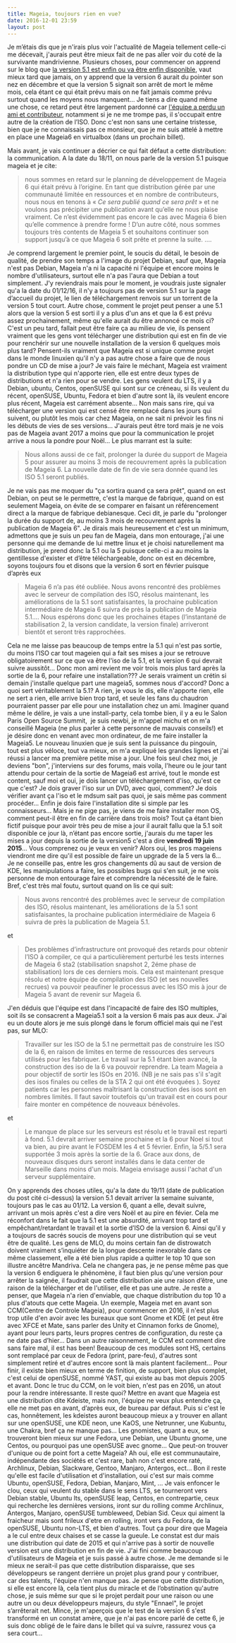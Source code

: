 ```yaml
---
title: Mageia, toujours rien en vue?
date: 2016-12-01 23:59
layout: post
---
```

Je m’étais dis que je n'irais plus voir l'actualité de Mageia tellement
celle-ci me décevait, j'aurais peut être mieux fait de ne pas aller voir
du coté de la survivante mandrivienne. Plusieurs choses, pour commencer
on apprend sur le blog que [la version 5.1 est enfin ou va être enfin
disponible](http://blog.mageia.org/fr/2016/11/26/prolongation-du-support-de-mageia-5-et-informations-generales/),
vaut mieux tard que jamais, on y apprend que la version 6 aurait du
pointer son nez en décembre et que la version 5 signait son arrêt de
mort le même mois, cela étant ce qui était prévu mais on ne fait jamais
comme prévu surtout quand les moyens nous manquent... Je tiens a dire
quand même une chose, ce retard peut être largement pardonné car
[l'équipe a perdu un ami et
contributeur](http://blog.mageia.org/fr/2016/10/04/nos-plus-chaleureux-remerciements-envers-un-contributeur-de-longue-date-et-ami/),
notamment si je ne me trompe pas, il s'occupait entre autre de la
création de l’ISO. Donc c'est non sans une certaine tristesse, bien que
je ne connaissais pas ce monsieur, que je me suis attelé à mettre en
place une Mageia6 en virtualbox (dans un prochain billet).  
<!--more-->  
Mais avant, je vais continuer a décrier ce qui fait défaut a cette
distribution: la communication. A la date du 18/11, on nous parle de la
version 5.1 puisque mageia et je cite:  

> nous sommes en retard sur le planning de développement de Mageia 6 qui
> était prévu à l’origine. En tant que distribution gérée par une
> communauté limitée en ressources et en nombre de contributeurs, nous
> nous en tenons à « *Ce sera publié quand ce sera prêt* » et ne voulons
> pas précipiter une publication avant qu’elle ne nous plaise vraiment.
> Ce n’est évidemment pas encore le cas avec Mageia 6 bien qu’elle
> commence à prendre forme ! D’un autre côté, nous sommes toujours très
> contents de Mageia 5 et souhaitons continuer son support jusqu’à ce
> que Mageia 6 soit prête et prenne la suite. ....
> </p>

Je comprend largement le premier point, le soucis du détail, le besoin
de qualité, de prendre son temps a l'image du projet Debian, sauf que,
Mageia n'est pas Debian, Mageia n'a ni la capacité ni l'équipe et encore
moins le nombre d'utilisateurs, surtout elle n'a pas l'aura que Debian a
tout simplement. J'y reviendrais mais pour le moment, je voudrais juste
signaler qu'a la date du 01/12/16, il n'y a toujours pas de version 5.1
sur la page d’accueil du projet, le lien de téléchargement renvois sur
un torrent de la version 5 tout court. Autre chose, comment le projet
peut penser a une 5.1 alors que la version 5 est sorti il y a plus d'un
ans et que la 6 est prévu assez prochainement, même qu'elle aurait du
être annoncé ce mois ci? C'est un peu tard, fallait peut être faire ça
au milieu de vie, ils pensent vraiment que les gens vont télécharger une
distribution qui est en fin de vie pour renchérir sur une nouvelle
installation de la version 6 quelques mois plus tard? Pensent-ils
vraiment que Mageia est si unique comme projet dans le monde linuxien
qu'il n'y a pas autre chose a faire que de nous pondre un CD de mise a
jour? Je vais faire le méchant, Mageia est vraiment la distribution type
qui n'apporte rien, elle est entre deux types de distributions et n'a
rien pour se vendre. Les gens veulent du LTS, il y a Debian, ubuntu,
Centos, openSUSE qui sont sur ce créneau, si ils veulent du récent,
openSUSE, Ubuntu, Fedora et bien d'autre sont là, ils veulent encore
plus récent, Mageia est carrément absente... Non mais sans rire, qui va
télécharger une version qui est censé être remplacé dans les jours qui
suivent, ou plutôt les mois car chez Mageia, on ne sait ni prévoir les
fins ni les débuts de vies de ses versions... J'aurais peut être tord
mais je ne vois pas de Mageia avant 2017 a moins que pour la
communication le projet arrive a nous la pondre pour Noël... Le plus
marrant est la suite:  

> Nous allons aussi de ce fait, prolonger la durée du support de Mageia
> 5 pour assurer au moins 3 mois de recouvrement après la publication de
> Mageia 6. La nouvelle date de fin de vie sera donnée quand les ISO 5.1
> seront publiés.
> </p>

Je ne vais pas me moquer du "ça sortira quand ça sera prêt", quand on
est Debian, on peut se le permettre, c'est la marque de fabrique, quand
on est seulement Mageia, on évite de se comparer en faisant un
référencement direct a la marque de fabrique debianesque. Ceci dit, je
parle du "prolonger la durée du support de, au moins 3 mois de
recouvrement après la publication de Mageia 6". Je dirais mais
heureusement et c'est un minimum, admettons que je suis un peu fan de
Mageia, dans mon entourage, j'ai une personne qui me demande de lui
mettre linux et je choisi naturellement ma distribution, je prend donc
la 5.1 ou la 5 puisque celle-ci a au moins la gentillesse d'exister et
d’être téléchargeable, donc on est en décembre, soyons toujours fou et
disons que la version 6 sort en février puisque d’après eux  

> Mageia 6 n’a pas été oubliée. Nous avons rencontré des problèmes avec
> le serveur de compilation des ISO, résolus maintenant, les
> améliorations de la 5.1 sont satisfaisantes, la prochaine publication
> intermédiaire de Mageia 6 suivra de près la publication de Mageia
> 5.1.... Nous espérons donc que les prochaines étapes (l’instantané de
> stabilisation 2, la version candidate, la version finale) arriveront
> bientôt et seront très rapprochées.
> </p>

Cela ne me laisse pas beaucoup de temps entre la 5.1 qui n'est pas
sortie, du moins l’ISO car tout mageien qui a fait ses mises a jour se
retrouve obligatoirement sur ce que va être l'iso de la 5.1, et la
version 6 qui devrait suivre aussitôt... Donc mon ami revient me voir
trois mois plus tard après la sortie de la 6, pour refaire une
installation??? Je serais vraiment un crétin si demain j'installe
quelque part une mageia5, sommes nous d'accord? Donc a quoi sert
véritablement la 5.1? A rien, je vous le dis, elle n'apporte rien, elle
ne sert a rien, elle arrive bien trop tard, et seule les fans du
chaudron pourraient passer par elle pour une installation chez un ami.
Imaginer quand même le délire, je vais a une install-party, cela tombe
bien, il y a eu le Salon Paris Open Source Summit,  je suis newbi, je
m'appel michu et on m'a conseillé Mageia (ne plus parler à cette
personne de mauvais conseils!) et je désire donc en venant avec mon
ordinateur, de me faire installer la Mageia5. Le nouveau linuxien que je
suis sent la puissance du pingouin, tout est plus véloce, tout va mieux,
on m'a expliqué les grandes lignes et j'ai réussi a lancer ma première
petite mise a jour. Une fois seul chez moi, je deviens "bon",
j'interviens sur des forums, mais voila, l'heure ou le jour tant attendu
pour certain de la sortie de Mageia6 est arrivé, tout le monde est
content, sauf moi et oui, je dois lancer un téléchargement d'iso, qu'est
ce que c'est? Je dois graver l'iso sur un DVD, avec quoi, comment? Je
dois vérifier avant ça l'iso et le mdsum sait pas quoi, je sais même pas
comment procéder... Enfin je dois faire l'installation dite si simple
par les connaisseurs... Mais je ne pige pas, je viens de me faire
installer mon OS, comment peut-il être en fin de carrière dans trois
mois? Tout ça étant bien fictif puisque pour avoir très peu de mise a
jour il aurait fallu que la 5.1 soit disponible ce jour là, n’étant pas
encore sortie, j'aurais du me taper les mises a jour depuis la sortie de
la version5 c'est a dire **vendredi 19 juin 2015**... Vous comprenez ou
je veux en venir? Alors oui, les pros mageiens viendront me dire qu'il
est possible de faire un upgrade de la 5 vers la 6... Je ne conseille
pas, entre les gros changements dû au saut de version de KDE, les
manipulations a faire, les possibles bugs qui s'en suit, je ne vois
personne de mon entourage faire et comprendre la nécessité de le faire.
Bref, c'est très mal foutu, surtout quand on lis ce qui suit:  

> Nous avons rencontré des problèmes avec le serveur de compilation des
> ISO, résolus maintenant, les améliorations de la 5.1 sont
> satisfaisantes, la prochaine publication intermédiaire de Mageia 6
> suivra de près la publication de Mageia 5.1.
> </p>

et  

> Des problèmes d’infrastructure ont provoqué des retards pour obtenir
> l’ISO à compiler, ce qui a particulièrement perturbé les tests
> internes de Mageia 6 sta2 (stabilisation snapshot 2, 2éme phase de
> stabilisation) lors de ces derniers mois. Cela est maintenant presque
> résolu et notre équipe de compilation des ISO (et ses nouvelles
> recrues) va pouvoir peaufiner le processus avec les ISO mis à jour de
> Mageia 5 avant de revenir sur Mageia 6.
> </p>

J'en déduis que l'équipe est dans l'incapacité de faire des ISO
multiples, soit ils se consacrent a Mageia5.1 soit a la version 6 mais
pas aux deux. J'ai eu un doute alors je me suis plongé dans le forum
officiel mais qui ne l'est pas, sur MLO:  

> Travailler sur les ISO de la 5.1 ne permettait pas de construire les
> ISO de la 6, en raison de limites en terme de ressources des serveurs
> utilisés pour les fabriquer. Le travail sur la 5.1 étant bien avancé,
> la construction des iso de la 6 va pouvoir reprendre. La team Mageia a
> pour objectif de sortir les ISOs en 2016. (NB je ne sais pas s'il
> s'agit des isos finales ou celles de la STA 2 qui ont été évoquées ).
> Soyez patients car les personnes maîtrisant la construction des isos
> sont en nombres limités. Il faut savoir toutefois qu'un travail est en
> cours pour faire monter en compétence de nouveaux bénévoles.
> </p>

et  

> Le manque de place sur les serveurs est résolu et le travail est
> reparti à fond. 5.1 devrait arriver semaine prochaine et la 6 pour
> Noel si tout va bien, au pire avant le FOSDEM les 4 et 5 février.
> Enfin, la 5/5.1 sera supportée 3 mois après la sortie de la 6. Grace
> aux dons, de nouveaux disques durs seront installés dans le data
> center de Marseille dans moins d'un mois. Mageia envisage aussi
> l'achat d'un serveur supplémentaire.
> </p>

On y apprends des choses utiles, qu'a la date du 19/11 (date de
publication du post cité ci-dessus) la version 5.1 devait arriver la
semaine suivante, toujours pas le cas au 01/12. La version 6, quant a
elle, devait suivre, arrivant un mois après c'est a dire vers Noël et au
pire en févier. Cela me réconfort dans le fait que la 5.1 est une
absurdité, arrivant trop tard et empêchant/retardant le travail et la
sortie d’ISO de la version 6. Ainsi qu'il y a toujours de sacrés soucis
de moyens pour une distribution qui se veut être de qualité. Les gens de
MLO, du moins certain fan de distrowatch doivent vraiment s’inquiéter de
la longue descente inexorable dans ce même classement, elle a été bien
plus rapide a quitter le top 10 que son illustre ancêtre Mandriva. Cela
ne changera pas, je ne pense même pas que la version 6 endiguera le
phénomène, il faut bien plus qu'une version pour arrêter la saignée, il
faudrait que cette distribution aie une raison d’être, une raison de la
télécharger et de l'utiliser, elle et pas une autre. Je reste a penser,
que Mageia n'a rien d'enviable, que chaque distribution du top 10 a plus
d'atouts que cette Mageia. Un exemple, Mageia met en avant son
CCM(Centre de Controle Mageia), pour commencer en 2016, il n'est plus
trop utile d'en avoir avec les bureaux que sont Gnome et KDE (et peut
être avec XFCE et Mate, sans parler des Unity et Cinnamon forks de
Gnome), ayant pour leurs parts, leurs propres centres de configuration,
du reste ça ne date pas d’hier... Dans un autre raisonnement, le CCM est
comment dire sans faire mal, il est has been! Beaucoup de ces modules
sont HS, certains sont remplacé par ceux de Fedora (print, pare-feu),
d'autres sont simplement retiré et d'autres encore sont là mais plantent
facilement... Pour finir, il existe bien mieux en terme de finition, de
support, bien plus complet, c'est celui de openSUSE, nommé YAST, qui
existe au bas mot depuis 2005 et avant. Donc le truc du CCM, on le voit
bien, n'est pas en 2016, un atout pour la rendre intéressante. Il reste
quoi? Mettre en avant que Mageia est une distribution dite Kdeiste, mais
non, l'équipe ne veux plus entendre ça, elle ne met pas en avant,
d’après eux, de bureau par défaut. Puis si c'est le cas, honnêtement,
les kdeistes auront beaucoup mieux a y trouver en allant sur une
openSUSE, une KDE neon, une KaOS, une Netrunner, une Kubuntu, une
Chakra, bref ça ne manque pas... Les gnomistes, quant a eux, se
trouveront bien mieux sur une Fedora, une Debian, une Ubuntu gnome, une
Centos, ou pourquoi pas une openSUSE avec gnome... Que peut-on trouver
d'unique ou de point fort a cette Mageia? Ah oui, elle est
communautaire, indépendante des sociétés et c'est rare, bah non c'est
encore raté, Archlinux, Debian, Slackware, Gentoo, Manjaro, Antergos,
ect... Bon il reste qu'elle est facile d'utilisation et d'installation,
oui c'est sur mais comme Ubuntu, openSUSE, Fedora, Debian, Manjaro,
Mint, ... Je vais enfoncer le clou, ceux qui veulent du stable dans le
sens LTS, se tourneront vers Debian stable, Ubuntu lts, openSUSE leap,
Centos, en contrepartie, ceux qui recherche les dernières versions,
iront sur du rolling comme Archlinux, Antergos, Manjaro, openSUSE
tumbleweed, Debian Sid. Ceux qui aiment la fraicheur mais sont frileux
d'etre en rolling, iront vers du Fedora, de la openSUSE, Ubuntu non-LTS,
et bien d'autres. Tout ça pour dire que Mageia a le cul entre deux
chaises et se casse la gueule. Le constat est dur mais une distribution
qui date de 2015 et qui n'arrive pas à sortir de nouvelle version est
une distribution en fin de vie. J'ai fini comme beaucoup d'utilisateurs
de Mageia et je suis passé à autre chose. Je me demande si le mieux ne
serait-il pas que cette distribution disparaisse, que ses développeurs
se rangent derrière un projet plus grand pour y contribuer, car des
talents, l'équipe n'en manque pas. Je pense que cette distribution, si
elle est encore là, cela tient plus du miracle et de l’obstination
qu'autre chose, je suis même sur que si le projet perdait pour une
raison ou une autre un ou deux développeurs majeurs, du style "Ennael",
le projet s’arrêterait net. Mince, je m'aperçois que le test de la
version 6 s'est transformé en un constat amère, que je n'ai pas encore
parlé de cette 6, je suis donc obligé de le faire dans le billet qui va
suivre, rassurez vous ça sera court...

